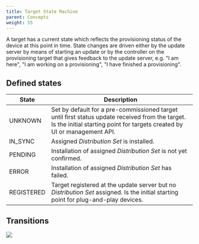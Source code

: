 ```yaml
---
title: Target State Machine
parent: Concepts
weight: 55
---
```


A target has a current state which reflects the provisioning status of the device at this point in time. State changes are driven either by the update server by means of starting an update or by the controller on the provisioning target that gives feedback to the update server, e.g. "I am here", "I am working on a provisioning", "I have finished a provisioning".
<!--more-->

## Defined states

State      | Description
---------- | ---------------------------------------------------------------------------------------------------------------------------------------------------------------------------
UNKNOWN    | Set by default for a pre-commissioned target until first status update received from the target. Is the initial starting point for targets created by UI or management API.
IN_SYNC    | Assigned _Distribution Set_ is installed.
PENDING    | Installation of assigned _Distribution Set_ is not yet confirmed.
ERROR      | Installation of assigned _Distribution Set_ has failed.
REGISTERED | Target registered at the update server but no _Distribution Set_ assigned. Is the initial starting point for plug-and-play devices.

## Transitions
![](../../images/architecture/targetStatusStates.png)
